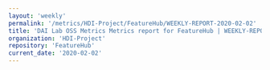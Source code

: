 ```yaml
---
layout: 'weekly'
permalink: '/metrics/HDI-Project/FeatureHub/WEEKLY-REPORT-2020-02-02'
title: 'DAI Lab OSS Metrics Metrics report for FeatureHub | WEEKLY-REPORT-2020-02-02'
organization: 'HDI-Project'
repository: 'FeatureHub'
current_date: '2020-02-02'
---
```

